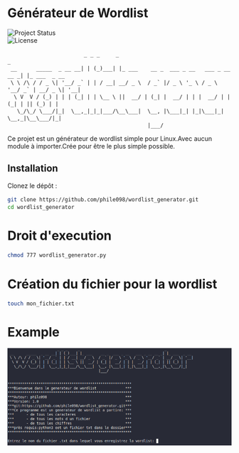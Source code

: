 # Générateur de Wordlist
![Project Status](https://img.shields.io/badge/status-active-brightgreen)  
![License](https://img.shields.io/badge/license-MIT-blue)
```
                        _ _ _     _                                         _             
 __      _____  _ __ __| | (_)___| |_ ___    __ _  ___ _ __   ___ _ __ __ _| |_ ___  _ __ 
 \ \ /\ / / _ \| '__/ _` | | / __| __/ _ \  / _` |/ _ \ '_ \ / _ \ '__/ _` | __/ _ \| '__|
  \ V  V / (_) | | | (_| | | \__ \ ||  __/ | (_| |  __/ | | |  __/ | | (_| | || (_) | |   
   \_/\_/ \___/|_|  \__,_|_|_|___/\__\___|  \__, |\___|_| |_|\___|_|  \__,_|\__\___/|_|   
                                            |___/                                         
```
Ce projet est un générateur de wordlist simple pour Linux.Avec aucun module à importer.Crée pour être le plus simple possible.

## Installation

Clonez le dépôt :

```bash
git clone https://github.com/phile098/wordlist_generator.git
cd wordlist_generator

```
# Droit d'execution

```bash
chmod 777 wordlist_generator.py

```
# Création du fichier pour la wordlist 
```bash
touch mon_fichier.txt
```
# Example 
![Mon image](/capture.png)
